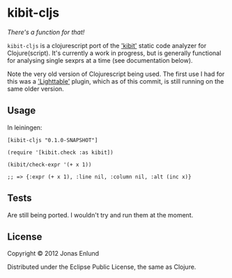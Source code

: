 # kibit-cljs

*There's a function for that!*

`kibit-cljs` is a clojurescript port of the ['kibit'](https://github.com/jonase/kibit) static code analyzer for Clojure(script).
It's currently a work in progress, but is generally functional for analysing single sexprs at a time (see documentation below).

Note the very old version of Clojurescript being used. The first use I had for this was a ['Lighttable'](http://lighttable.com) plugin, which as of this commit, is still running on the same older version.

## Usage

In leiningen:

```[kibit-cljs "0.1.0-SNAPSHOT"]```

```
(require '[kibit.check :as kibit])

(kibit/check-expr '(+ x 1))

;; => {:expr (+ x 1), :line nil, :column nil, :alt (inc x)}

```

## Tests
Are still being ported. I wouldn't try and run them at the moment.

## License

Copyright © 2012 Jonas Enlund

Distributed under the Eclipse Public License, the same as Clojure.

